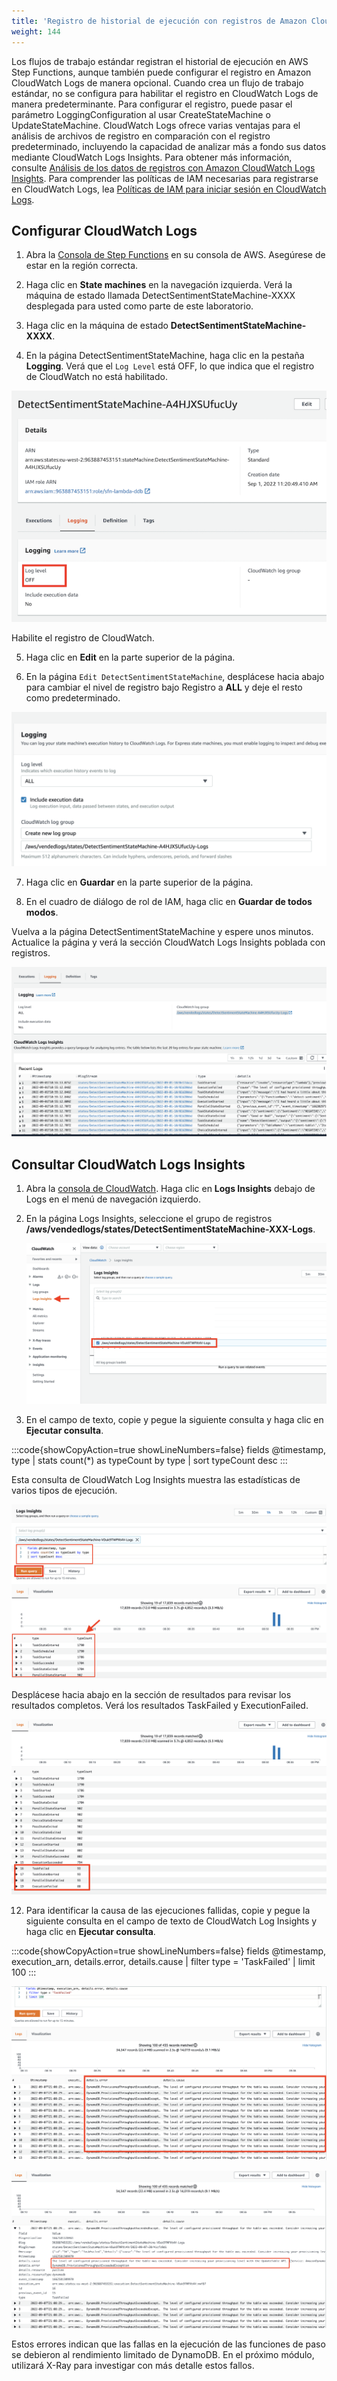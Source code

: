 ```yaml
---
title: 'Registro de historial de ejecución con registros de Amazon CloudWatch'
weight: 144
---
```


Los flujos de trabajo estándar registran el historial de ejecución en AWS Step Functions, aunque también puede configurar el registro en Amazon CloudWatch Logs de manera opcional. Cuando crea un flujo de trabajo estándar, no se configura para habilitar el registro en CloudWatch Logs de manera predeterminante. Para configurar el registro, puede pasar el parámetro LoggingConfiguration al usar CreateStateMachine o UpdateStateMachine. CloudWatch Logs ofrece varias ventajas para el análisis de archivos de registro en comparación con el registro predeterminado, incluyendo la capacidad de analizar más a fondo sus datos mediante CloudWatch Logs Insights. Para obtener más información, consulte [Análisis de los datos de registros con Amazon CloudWatch Logs Insights](https://docs.aws.amazon.com/AmazonCloudWatch/latest/logs/AnalyzingLogData.html). Para comprender las políticas de IAM necesarias para registrarse en CloudWatch Logs, lea [Políticas de IAM para iniciar sesión en CloudWatch Logs](https://docs.aws.amazon.com/step-functions/latest/dg/cw-logs.html#cloudwatch-iam-policy).

## Configurar CloudWatch Logs

1. Abra la [Consola de Step Functions](https://console.aws.amazon.com/states/home) en su consola de AWS. Asegúrese de estar en la región correcta.

2. Haga clic en **State machines** en la navegación izquierda. Verá la máquina de estado llamada DetectSentimentStateMachine-XXXX desplegada para usted como parte de este laboratorio.

3. Haga clic en la máquina de estado **DetectSentimentStateMachine-XXXX**.

4. En la página DetectSentimentStateMachine, haga clic en la pestaña **Logging**. Verá que el `Log Level` está OFF, lo que indica que el registro de CloudWatch no está habilitado.

![CW Log disabled](/static/img/module-12/cw-log-disabled.png)

Habilite el registro de CloudWatch.

5. Haga clic en **Edit** en la parte superior de la página.

6. En la página `Edit DetectSentimentStateMachine`, desplácese hacia abajo para cambiar el nivel de registro bajo Registro a **ALL** y deje el resto como predeterminado.

![CW Log enabled](/static/img/module-12/cw-logging-enabled.png)

7. Haga clic en **Guardar** en la parte superior de la página.

8. En el cuadro de diálogo de rol de IAM, haga clic en **Guardar de todos modos**.

Vuelva a la página DetectSentimentStateMachine y espere unos minutos. Actualice la página y verá la sección CloudWatch Logs Insights poblada con registros.

   ![CW Logs](/static/img/module-12/cw-logs.png)

## Consultar CloudWatch Logs Insights

1. Abra la [consola de CloudWatch](https://console.aws.amazon.com/cloudwatch/home). Haga clic en **Logs Insights** debajo de Logs en el menú de navegación izquierdo.

2. En la página Logs Insights, seleccione el grupo de registros **/aws/vendedlogs/states/DetectSentimentStateMachine-XXX-Logs**.

   ![CWL Vended](/static/img/module-12/cwl-vendedlogs.png)

3. En el campo de texto, copie y pegue la siguiente consulta y haga clic en **Ejecutar consulta**.

:::code{showCopyAction=true showLineNumbers=false}
fields @timestamp, type
| stats count(*) as typeCount by type 
| sort typeCount desc
:::

Esta consulta de CloudWatch Log Insights muestra las estadísticas de varios tipos de ejecución.

   ![CWL query](/static/img/module-12/cwl-query.png)

   Desplácese hacia abajo en la sección de resultados para revisar los resultados completos. Verá los resultados TaskFailed y ExecutionFailed.

   ![CWL failed](/static/img/module-12/cwl-failed.png)

12. Para identificar la causa de las ejecuciones fallidas, copie y pegue la siguiente consulta en el campo de texto de CloudWatch Log Insights y haga clic en **Ejecutar consulta**.

:::code{showCopyAction=true showLineNumbers=false}
fields @timestamp, execution_arn, details.error, details.cause
| filter type = 'TaskFailed'
| limit 100
:::

![CWL failureReasons 1](/static/img/module-12/cwl-failureReasons-1.png)

![CWL CWL failureReasons 2](/static/img/module-12/cwl-failureReasons-2.png)

Estos errores indican que las fallas en la ejecución de las funciones de paso se debieron al rendimiento limitado de DynamoDB. En el próximo módulo, utilizará X-Ray para investigar con más detalle estos fallos.
